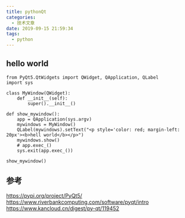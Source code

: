 ```yaml
---
title: pythonQt
categories:
  - 技术文章
date: 2019-09-15 21:59:34
tags:
  - python
---
```


## hello world
```
from PyQt5.QtWidgets import QWidget, QApplication, QLabel
import sys

class MyWindow(QWidget):
    def __init__(self):
        super().__init__()

def show_mywindow():
    app = QApplication(sys.argv)
    mywindows = MyWindow()
    QLabel(mywindows).setText("<p style='color: red; margin-left: 20px'><b>hell world</b></p>")
    mywindows.show()
    # app.exec_()
    sys.exit(app.exec_())

show_mywindow()
```
## 参考  
https://pypi.org/project/PyQt5/
https://www.riverbankcomputing.com/software/pyqt/intro
https://www.kancloud.cn/digest/py-qt/119452


